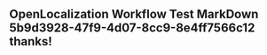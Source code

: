 <properties
ms.topic="hero-topic"
ms.test1="hero-topic"
ms.test2="test"/>

## OpenLocalization Workflow Test MarkDown 5b9d3928-47f9-4d07-8cc9-8e4ff7566c12 thanks!
